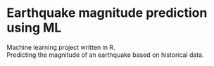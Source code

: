 # Earthquake magnitude prediction using ML

Machine learning project written in R.  
Predicting the magnitude of an earthquake based on historical data.

